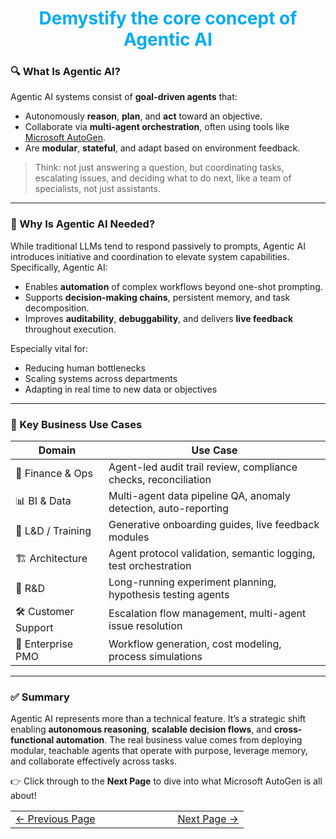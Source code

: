 <div align="center" style="color:#00acee">
  <h1>Demystify the core concept of Agentic AI</h1>
</div>

### 🔍 What Is Agentic AI?
Agentic AI systems consist of **goal-driven agents** that:
- Autonomously **reason**, **plan**, and **act** toward an objective.
- Collaborate via **multi-agent orchestration**, often using tools like [Microsoft AutoGen](https://microsoft.github.io/autogen/stable/index.html).
- Are **modular**, **stateful**, and adapt based on environment feedback.

> Think: not just answering a question, but coordinating tasks, escalating issues, and deciding what to do next, like a team of specialists, not just assistants.
---

### 🚀 Why Is Agentic AI Needed?
While traditional LLMs tend to respond passively to prompts, Agentic AI introduces initiative and coordination to elevate system capabilities. Specifically, Agentic AI:
- Enables **automation** of complex workflows beyond one-shot prompting.
- Supports **decision-making chains**, persistent memory, and task decomposition.
- Improves **auditability**, **debuggability**, and delivers **live feedback** throughout execution.


Especially vital for:
- Reducing human bottlenecks
- Scaling systems across departments
- Adapting in real time to new data or objectives
---

### 💼 Key Business Use Cases
| Domain               | Use Case                                                       |
|----------------------|----------------------------------------------------------------|
| 🧾 Finance & Ops      | Agent-led audit trail review, compliance checks, reconciliation |
| 📊 BI & Data          | Multi-agent data pipeline QA, anomaly detection, auto-reporting |
| 🧠 L&D / Training     | Generative onboarding guides, live feedback modules             |
| 🏗️ Architecture       | Agent protocol validation, semantic logging, test orchestration |
| 🧪 R&D                | Long-running experiment planning, hypothesis testing agents     |
| 🛠️ Customer Support   | Escalation flow management, multi-agent issue resolution        |
| 🏢 Enterprise PMO     | Workflow generation, cost modeling, process simulations         |

---


###  ✅ Summary
Agentic AI represents more than a technical feature. It’s a strategic shift enabling **autonomous reasoning**, **scalable decision flows**, and **cross-functional automation**. The real business value comes from deploying modular, teachable agents that operate with purpose, leverage memory, and collaborate effectively across tasks.


👉 Click through to the **Next Page** to dive into what Microsoft AutoGen is all about!

<table width="100%">
  <tr>
    <td align="left" style="white-space: nowrap;">
      <a href="../index.md">← Previous Page</a>
    </td>
    <td style="width: 100px;"></td> <!-- Blank column for separation -->
    <td align="right" style="white-space: nowrap;">
      <a href="../pages/autogenintro.md">Next Page →</a>
    </td>
  </tr>
</table>
